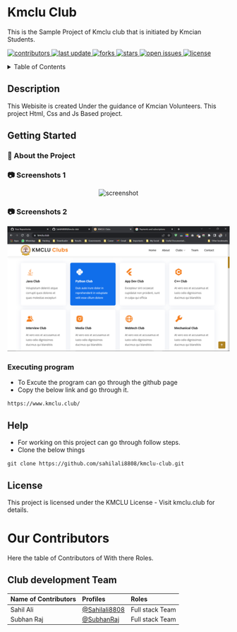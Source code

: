 <!-- Table of Contents -->
# Kmclu Club
This is the Sample Project of Kmclu club that is initiated by Kmcian Students. 

<!-- Badges -->
<p>
  <a href="https://github.com/SahilAli8808/kmclu-club">
    <img src="https://img.shields.io/github/contributors/SubhanRaj/kmclu-club" alt="contributors" />
  </a>
  <a href="">
    <img src="https://img.shields.io/github/last-commit/SubhanRaj/kmclu-club" alt="last update" />
  </a>
  <a href="https://github.com/SahilAli8808/kmclu-club/network/members">
    <img src="https://img.shields.io/github/forks/SubhanRaj/kmclu-club" alt="forks" />
  </a>
  <a href="https://github.com/SahilAli8808/kmclu-club/stargazers">
    <img src="https://img.shields.io/github/stars/SubhanRaj/kmclu-club" alt="stars" />
  </a>
  <a href="https://github.com/SahilAli8808/kmclu-club/issues/">
    <img src="https://img.shields.io/github/issues/SubhanRaj/kmclu-club" alt="open issues" />
  </a>
  <a href="https://github.com/SahilAli8808/kmclu-club/blob/master/LICENSE">
    <img src="https://img.shields.io/github/license/SubhanRaj/kmclu-club.svg" alt="license" />
  </a>
</p>
<details>
  <summary>Table of Contents</summary>
  <ul>
    <li><a href="https://github.com/esdindiaprogr/Reform-Portal-FB-ESDProgram-B1/edit/main/README.md#description">Description</a></li>
    <li><a href="https://github.com/esdindiaprogr/Reform-Portal-FB-ESDProgram-B1/edit/main/README.md#getting-started">
    Getting Started</a></li>
    <li><a href="https://github.com/esdindiaprogr/Reform-Portal-FB-ESDProgram-B1/edit/main/README.md#help">Help</a></li>
    <li><a href="https://github.com/esdindiaprogr/Reform-Portal-FB-ESDProgram-B1/edit/main/README.md#Our-contributors">Our Contributors</a></li>
  </ul>
  </details>
  
## Description

This Webisite is created Under the guidance of Kmcian Volunteers. This project Html, Css and Js Based project.

## Getting Started

<!-- About the Project -->
### :star2: About the Project


<!-- Screenshots -->
### :camera: Screenshots 1

<div align="center"> 
  <img src="https://github.com/SubhanRaj/kmclu-club/blob/dev/assets/Screenshots/ss1.png" alt="screenshot" />
</div>

### :camera: Screenshots 2

<div align="center"> 
  <img src="https://github.com/SahilAli8808/kmclu-club/blob/main/assets/Screenshots/ss2.png" alt="screenshot" />
</div>

### Executing program

* To Excute the program can go through the github page 
* Copy the below link and go through it.
```
https://www.kmclu.club/
```

## Help

* For working on this project can go through follow steps.
* Clone the below things

```
git clone https://github.com/sahilali8808/kmclu-club.git
```


## License

This project is licensed under the KMCLU License - Visit kmclu.club for details.

# Our Contributors
Here the table of Contributors of With there Roles.

## Club development Team  

| Name of Contributors   |                                     Profiles                                        | Roles |
|:---                    |            :----                                                                   |    :----  |
| Sahil Ali            |  [@Sahilali8808](https://github.com/SahilAli8808)                                      |Full stack Team |
|Subhan Raj               |  [@SubhanRaj](https://github.com/SubhanRaj)                                       |Full stack Team|




